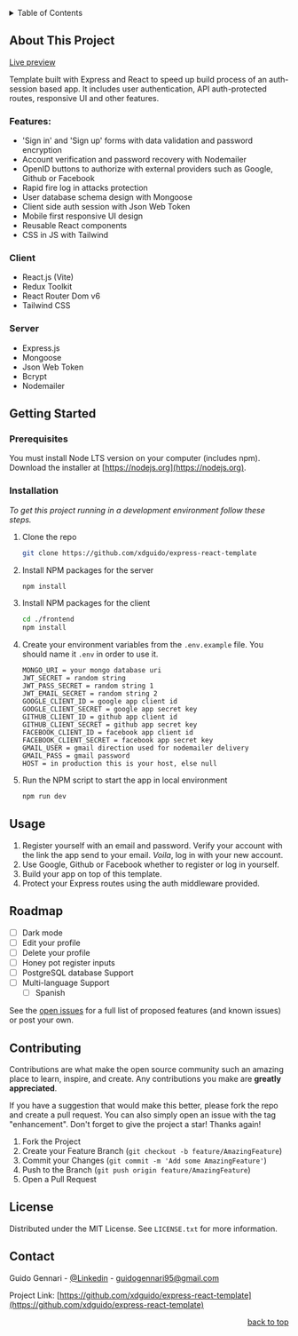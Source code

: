 <a name="readme-top"></a>

<!-- TABLE OF CONTENTS -->
<details>
  <summary>Table of Contents</summary>
  <ol>
    <li>
      <a href="#about-the-project">About The Project</a>
    </li>
    <li>
      <a href="#getting-started">Getting Started</a>
      <ul>
        <li><a href="#prerequisites">Prerequisites</a></li>
        <li><a href="#installation">Installation</a></li>
      </ul>
    </li>
    <li><a href="#usage">Usage</a></li>
    <li><a href="#roadmap">Roadmap</a></li>
    <li><a href="#contributing">Contributing</a></li>
    <li><a href="#license">License</a></li>
    <li><a href="#contact">Contact</a></li>
  </ol>
</details>

<!-- ABOUT THE PROJECT -->

## About This Project

[Live preview](https://oauth-template-app.herokuapp.com)

Template built with Express and React to speed up build process of an auth-session based app. It includes user authentication, API auth-protected routes, responsive UI and other features.

### Features:

-   'Sign in' and 'Sign up' forms with data validation and password encryption
-   Account verification and password recovery with Nodemailer
-   OpenID buttons to authorize with external providers such as Google, Github or Facebook
-   Rapid fire log in attacks protection
-   User database schema design with Mongoose
-   Client side auth session with Json Web Token
-   Mobile first responsive UI design
-   Reusable React components
-   CSS in JS with Tailwind

### Client

-   React.js (Vite)
-   Redux Toolkit
-   React Router Dom v6
-   Tailwind CSS

### Server

-   Express.js
-   Mongoose
-   Json Web Token
-   Bcrypt
-   Nodemailer

<!-- GETTING STARTED -->

## Getting Started

### Prerequisites

You must install Node LTS version on your computer (includes npm). Download the installer at
[https://nodejs.org](https://nodejs.org).

### Installation

_To get this project running in a development environment follow these steps._

1.  Clone the repo
    ```sh
    git clone https://github.com/xdguido/express-react-template
    ```
2.  Install NPM packages for the server
    ```sh
    npm install
    ```
3.  Install NPM packages for the client
    ```sh
    cd ./frontend
    npm install
    ```
4.  Create your environment variables from the `.env.example` file. You should name it `.env` in order to use it.
    ```
    MONGO_URI = your mongo database uri
    JWT_SECRET = random string
    JWT_PASS_SECRET = random string 1
    JWT_EMAIL_SECRET = random string 2
    GOOGLE_CLIENT_ID = google app client id
    GOOGLE_CLIENT_SECRET = google app secret key
    GITHUB_CLIENT_ID = github app client id
    GITHUB_CLIENT_SECRET = github app secret key
    FACEBOOK_CLIENT_ID = facebook app client id
    FACEBOOK_CLIENT_SECRET = facebook app secret key
    GMAIL_USER = gmail direction used for nodemailer delivery
    GMAIL_PASS = gmail password
    HOST = in production this is your host, else null
    ```
5.  Run the NPM script to start the app in local environment
    ```sh
    npm run dev
    ```

<!-- USAGE EXAMPLES -->

## Usage

1. Register yourself with an email and password. Verify your account with the link the app send to your email. _Voila_, log in with your new account.
2. Use Google, Github or Facebook whether to register or log in yourself.
3. Build your app on top of this template.
4. Protect your Express routes using the auth middleware provided.

<!-- ROADMAP -->

## Roadmap

-   [ ] Dark mode
-   [ ] Edit your profile
-   [ ] Delete your profile
-   [ ] Honey pot register inputs
-   [ ] PostgreSQL database Support
-   [ ] Multi-language Support
    -   [ ] Spanish

See the [open issues](https://github.com/xdguido/express-react-template/issues) for a full list of proposed features (and known issues) or post your own.

<!-- CONTRIBUTING -->

## Contributing

Contributions are what make the open source community such an amazing place to learn, inspire, and create. Any contributions you make are **greatly appreciated**.

If you have a suggestion that would make this better, please fork the repo and create a pull request. You can also simply open an issue with the tag "enhancement".
Don't forget to give the project a star! Thanks again!

1. Fork the Project
2. Create your Feature Branch (`git checkout -b feature/AmazingFeature`)
3. Commit your Changes (`git commit -m 'Add some AmazingFeature'`)
4. Push to the Branch (`git push origin feature/AmazingFeature`)
5. Open a Pull Request

<!-- LICENSE -->

## License

Distributed under the MIT License. See `LICENSE.txt` for more information.

<!-- CONTACT -->

## Contact

Guido Gennari - [@Linkedin](https://www.linkedin.com/in/guido-gennari) - guidogennari95@gmail.com

Project Link: [https://github.com/xdguido/express-react-template](https://github.com/xdguido/express-react-template)

<p align="right"><a href="#readme-top">back to top</a></p>

<!-- MARKDOWN LINKS & IMAGES -->
<!-- https://www.markdownguide.org/basic-syntax/#reference-style-links -->

